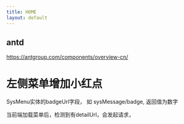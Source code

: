 ```yaml
---
title: HOME
layout: default
---
```


## antd
https://antgroup.com/components/overview-cn/






# 左侧菜单增加小红点

SysMenu实体的badgeUrl字段， 如 sysMessage/badge, 返回值为数字

当前端加载菜单后，检测到有detailUrl，会发起请求，


